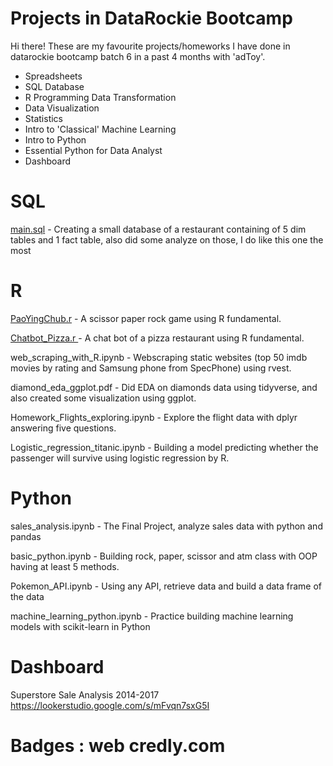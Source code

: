 # Projects in DataRockie Bootcamp

Hi there! These are my favourite projects/homeworks I have done in datarockie bootcamp batch 6 in a past 4 months with 'adToy'.

- Spreadsheets
- SQL Database
- R Programming Data Transformation
- Data Visualization
- Statistics
- Intro to 'Classical' Machine Learning
- Intro to Python
- Essential Python for Data Analyst
- Dashboard

# SQL
[main.sql](https://replit.com/join/cmnjjlsmnh-natthaponsrihaw) - Creating a small database of a restaurant containing of 5 dim tables and 1 fact table, also did some analyze on those, I do like this one the most

# R

[PaoYingChub.r](https://replit.com/join/livizdlefs-natthaponsrihaw) - A scissor paper rock game using R fundamental.

[Chatbot_Pizza.r ](https://replit.com/join/ipapozjjwh-natthaponsrihaw)- A chat bot of a pizza restaurant using R fundamental.

web_scraping_with_R.ipynb - Webscraping static websites (top 50 imdb movies by rating and Samsung phone from SpecPhone) using rvest.

diamond_eda_ggplot.pdf - Did EDA on diamonds data using tidyverse, and also created some visualization using ggplot.

Homework_Flights_exploring.ipynb - Explore the flight data with dplyr answering five questions.

Logistic_regression_titanic.ipynb - Building a model predicting whether the passenger will survive using logistic regression by R.

# Python

sales_analysis.ipynb - The Final Project, analyze sales data with python and pandas

basic_python.ipynb - Building rock, paper, scissor and atm class with OOP having at least 5 methods.

Pokemon_API.ipynb - Using any API, retrieve data and build a data frame of the data

machine_learning_python.ipynb - Practice building machine learning models with scikit-learn in Python

# Dashboard

Superstore Sale Analysis 2014-2017 https://lookerstudio.google.com/s/mFvqn7sxG5I

# Badges : web credly.com
